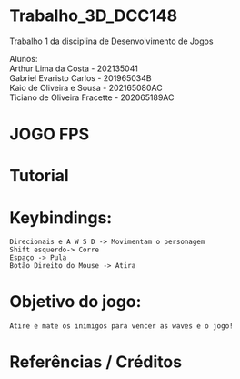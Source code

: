 # Trabalho_3D_DCC148
 Trabalho 1 da disciplina de Desenvolvimento de Jogos

 Alunos:<br>
  Arthur Lima da Costa - 202135041<br>
  Gabriel Evaristo Carlos - 201965034B<br>
  Kaio de Oliveira e Sousa - 202165080AC<br>
  Ticiano de Oliveira Fracette - 202065189AC<br>

 
 # JOGO FPS
 
# Tutorial
# Keybindings:
    Direcionais e A W S D -> Movimentam o personagem
    Shift esquerdo-> Corre
    Espaço -> Pula
    Botão Direito do Mouse -> Atira
    
# Objetivo do jogo:
    Atire e mate os inimigos para vencer as waves e o jogo!
# Referências / Créditos
            
    
